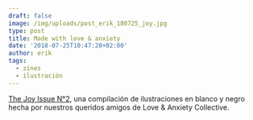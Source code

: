 ```yaml
---
draft: false
image: /img/uploads/post_erik_180725_joy.jpg
type: post
title: Made with love & anxiety
date: '2018-07-25T10:47:20+02:00'
author: erik
tags:
  - zines
  - ilustración
---
```

[The Joy Issue N°2](http://www.loveandanxiety.com/), una compilación de ilustraciones en blanco y negro hecha por nuestros queridos amigos de Love & Anxiety Collective.
